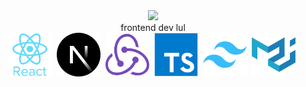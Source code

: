 
<div align="center"/>
  <img src="https://i.ytimg.com/vi/Ca3nSCWWDAY/maxresdefault.jpg" width="800" />
 
</div>
  <div align="center"/>
     frontend dev lul
 </div>
<div align="center"/>
  <img src="https://github.com/devicons/devicon/blob/master/icons/react/react-original-wordmark.svg" title="React" alt="React" width="70" height="70"/>&nbsp;
  <img src="https://github.com/devicons/devicon/blob/master/icons/nextjs/nextjs-original.svg" title="HTML5" alt="HTML" dth="70" height="70"/>&nbsp;
  <img src="https://github.com/devicons/devicon/blob/master/icons/redux/redux-original.svg" title="Redux" alt="Redux " dth="70" height="70"/>&nbsp;
  <img src="https://github.com/devicons/devicon/blob/master/icons/typescript/typescript-original.svg"  title="CSS3" alt="CSS" dth="70" height="70"/>&nbsp;
  <img src="https://github.com/devicons/devicon/blob/master/icons/tailwindcss/tailwindcss-original.svg" title="Git" **alt="Git" dth="70" height="70"/>&nbsp;
  <img src="https://github.com/devicons/devicon/blob/master/icons/materialui/materialui-original.svg" title="Git" **alt="Git" dth="70" height="70"/>&nbsp;
</div>
<br />
<br />
<div align="end" />
<!--   <a href="https://t.me/ilya_3123">
    <img src="https://www.svgrepo.com/show/354443/telegram.svg" width="60" height="60" alt="Telegram"/>
  </a> -->
</div>

